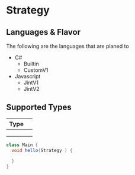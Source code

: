 # Strategy

## Languages & Flavor
The following are the languages that are planed to

- C#
  - Builtin
  - CustomV1
- Javascript
  - JintV1
  - JintV2

## Supported Types
| Type |     |
|------|-----|
|      |     |
|      |     |
|      |     |


```csharp
class Main {
  void hello(Strategy ) {
    
  }
}
```